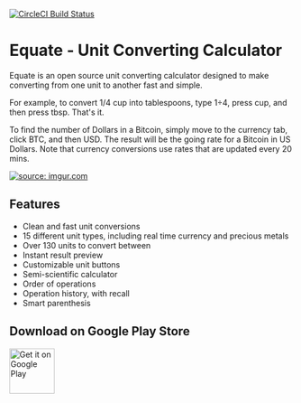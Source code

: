 [![CircleCI Build Status](https://circleci.com/gh/EvanRespaut/Equate.svg?style=shield)](https://circleci.com/gh/EvanRespaut/Equate)

# Equate - Unit Converting Calculator
Equate is an open source unit converting calculator designed to make converting from one unit to another fast and simple. 

For example, to convert 1/4 cup into tablespoons, type 1÷4, press cup, and then press tbsp.  That's it.  

To find the number of Dollars in a Bitcoin, simply move to the currency tab, click BTC, and then USD. The result will be the going rate for a Bitcoin in US Dollars. Note that currency conversions use rates that are updated every 20 mins.

<a href="http://imgur.com/xXvL0Fx"><img src="http://i.imgur.com/xXvL0Fx.gif" title="source: imgur.com" /></a>

## Features
 
- Clean and fast unit conversions
- 15 different unit types, including real time currency and precious metals
- Over 130 units to convert between
- Instant result preview
- Customizable unit buttons
- Semi-scientific calculator 
- Order of operations
- Operation history, with recall
- Smart parenthesis


## Download on Google Play Store
<a href="https://play.google.com/store/apps/details?id=com.llamacorp.equate&utm_source=global_co&utm_medium=prtnr&utm_content=Mar2515&utm_campaign=PartBadge&pcampaignid=MKT-AC-global-none-all-co-pr-py-PartBadges-Oct1515-1"><img alt="Get it on Google Play" height="80" src="https://play.google.com/intl/en_us/badges/images/apps/en-play-badge.png" /></a>
